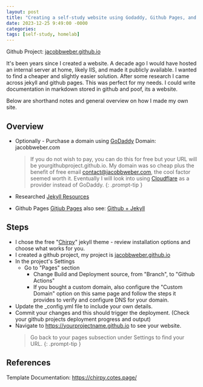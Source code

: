 ```yaml
---
layout: post
title: "Creating a self-study website using Godaddy, Github Pages, and Jekyll"
date: 2023-12-25 9:49:00 -0000
categories:
tags: [self-study, homelab]
---
```


Github Project: [jacobbweber.github.io](https://github.com/jacobbweber/jacobbweber-github.io)

It's been years since I created a website. A decade ago I would have hosted an internal server at home, likely IIS, and made it publicly available. I wanted to find a cheaper and slightly easier solution. After some research I came across jekyll and github pages. This was perfect for my needs. I could write documentation in markdown stored in github and poof, its a website.

Below are shorthand notes and general overview on how I made my own site.

## Overview

- Optionally - Purchase a domain using [GoDaddy](https://www.godaddy.com/) Domain: jacobbweber.com
    > If you do not wish to pay, you can do this for free but your URL will be yourgithubproject.github.io. My domain was so cheap plus the benefit of free email contact@jacobbweber.com, the cool factor seemed worth it. Eventually I will look into using [Cloudflare](https://www.cloudflare.com/) as a provider instead of GoDaddy.
    {: .prompt-tip }

- Researched [Jekyll Resources](https://jekyllrb.com/)
- Github Pages [Gitjub Pages](https://pages.github.com/) also see: [Github + Jekyll](https://docs.github.com/en/pages/setting-up-a-github-pages-site-with-jekyll/about-github-pages-and-jekyll)

## Steps

- I chose the free "[Chirpy](https://chirpy.cotes.page/posts/getting-started/)" jekyll theme - review installation options and choose what works for you.
- I created a github project, my project is [jacobbweber.github.io](https://github.com/jacobbweber/jacobbweber.github.io)
- In the project's Settings
  - Go to "Pages" section
    - Change Build and Deployment source, from "Branch", to "Github Actions"
    - If you bought a custom domain, also configure the "Custom Domain" option on this same page and follow the steps it provides to verify and configure DNS for your domain.
- Update the _config.yml file to include your own details.
- Commit your changes and this should trigger the deployment. (Check your github projects deployment progress and output)
- Navigate to https://yourprojectname.github.io to see your website.
  > Go back to your pages subsection under Settings to find your URL.
  {: .prompt-tip }

## References

Template Documentation: <https://chirpy.cotes.page/>

